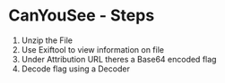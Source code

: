 # CanYouSee - Steps
1. Unzip the File
2. Use Exiftool to view information on file
3. Under Attribution URL theres a Base64 encoded flag
4. Decode flag using a Decoder
